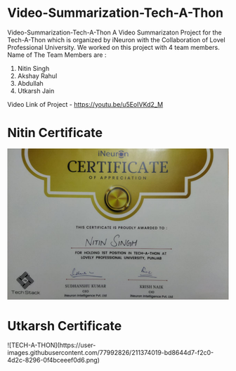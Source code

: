 # Video-Summarization-Tech-A-Thon
Video-Summarization-Tech-A-Thon A Video Summarizaton Project for the Tech-A-Thon which is organized by iNeuron with the Collaboration of Lovel Professional University.  We worked on this project with 4 team members.  
Name of The Team Members are :
1. Nitin Singh
2. Akshay Rahul
3. Abdullah
4. Utkarsh Jain 

Video Link of Project - https://youtu.be/u5EoIVKd2_M

<h1>Nitin Certificate</h1>

![Alt text](https://github.com/NitinSingh8/N-Programmer/blob/main/certificate/Certificate_tech-a-thon.jpeg "Some Error Occur")

<h1>Utkarsh Certificate</h1>
![TECH-A-THON](https://user-images.githubusercontent.com/77992826/211374019-bd8644d7-f2c0-4d2c-8296-0f4bceeef0d6.png)

